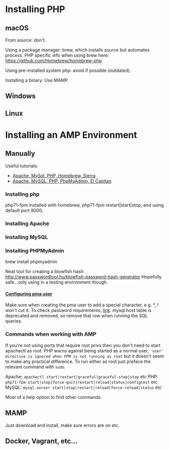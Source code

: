 # Installing PHP

## macOS
From source: don't.

Using a package manager: brew, which installs source but automates process.
PHP specific info when using brew here: https://github.com/Homebrew/homebrew-php

Using pre-installed system php: avoid if possible (outdated).

Installing a binary: Use MAMP.

## Windows

## Linux

# Installing an AMP Environment
## Manually
Useful tutorials:
* [Apache, MySql, PHP, Homebrew, Sierra](https://lukearmstrong.github.io/2016/12/setup-apache-mysql-php-homebrew-macos-sierra/)
* [Apache, MySQL, PHP, PhpMyAdmin, El Capitan](https://maltronic.io/2016/10/23/easily-install-php-with-apache-mysql-and-phpmyadmin-on-mac-os-x-el-capitan/)

### Installing php
php71-fpm installed with homebrew, php71-fpm restart|start|stop, and using default port 9000.


### Installing Apache

### Installing MySQL

### Installing PHPMyAdmin
brew install phpmyadmin

Neat tool for creating a blowfish hash: http://www.passwordtool.hu/blowfish-password-hash-generator
Hopefully safe...only using in a testing environment though.

#### [Configuring pma user](http://foundationphp.com/tutorials/pma_config.php)
Make sure when creating the pma user to add a special character, e.g. *, ! won't cut it. To check password requirements, [link](https://gsuartana.wordpress.com/2016/08/18/mysql-error-1819-hy000-your-password-does-not-satisfy-the-current-policy-requirements/).
mysql.host table is deprecated and removed, so remove that row when running the SQL queries.

### Commands when working with AMP
If you're not using ports that require root privs then you don't need to start apachectl as root.
PHP warns against being started as a normal user, `'user' directive is ignored when FPM is not running as root` but it doesn't seem to make any practical difference. To run either as root just preface the relevant command with `sudo`.

Apache: `apachectl start|restart|graceful|graceful-stop|stop` etc
PHP: `php71-fpm start|stop|force-quit|restart|reload|status|configtest` etc
MySQL: `mysql.server start|stop|restart|reload|force-reload|status` etc

Most of a help option to find other commands.

## MAMP
Just download and install, make sure errors are on etc.

## Docker, Vagrant, etc...